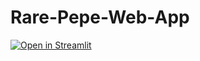 # Rare-Pepe-Web-App

[![Open in Streamlit](https://static.streamlit.io/badges/streamlit_badge_black_white.svg)](https://share.streamlit.io/rare-heni/rare-pepe-web-app/main/web_app.py)
